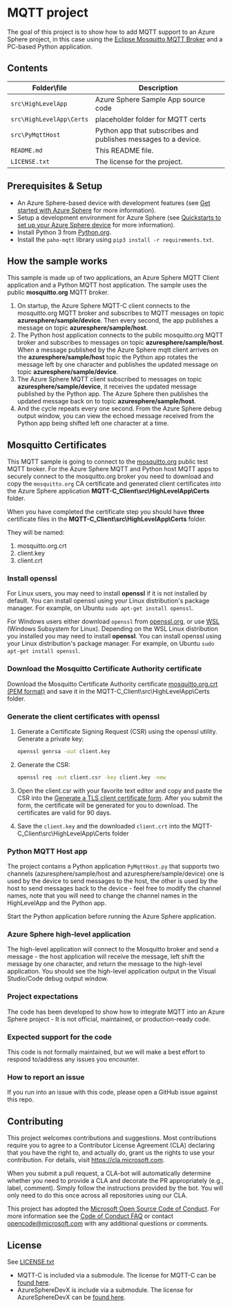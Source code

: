 # MQTT project

The goal of this project is to show how to add MQTT support to an Azure Sphere project, in this case using the [Eclipse Mosquitto MQTT Broker](https://mosquitto.org/) and a PC-based Python application.

## Contents

| Folder\file | Description |
|-------------|-------------|
| `src\HighLevelApp`       | Azure Sphere Sample App source code |
| `src\HighLevelApp\Certs`       | placeholder folder for MQTT certs |
| `src\PyMqttHost`       | Python app that subscribes and publishes messages to a device.  |
| `README.md` | This README file. |
| `LICENSE.txt`   | The license for the project. |

## Prerequisites & Setup

- An Azure Sphere-based device with development features (see [Get started with Azure Sphere](https://azure.microsoft.com/en-us/services/azure-sphere/get-started/) for more information).
- Setup a development environment for Azure Sphere (see [Quickstarts to set up your Azure Sphere device](https://docs.microsoft.com/en-us/azure-sphere/install/overview) for more information).
- Install Python 3 from [Python.org](www.python.org).
- Install the ```paho-mqtt``` library using ```pip3 install -r requirements.txt```.


## How the sample works

This sample is made up of two applications, an Azure Sphere MQTT Client application and a Python MQTT host application. The sample uses the public **mosquitto.org** MQTT broker.

1. On startup, the Azure Sphere MQTT-C client connects to the mosquitto.org MQTT broker and subscribes to MQTT messages on topic **azuresphere/sample/device**. Then every second, the app publishes a message on topic **azuresphere/sample/host**.
2. The Python host application connects to the public mosquitto.org MQTT broker and subscribes to messages on topic **azuresphere/sample/host**. When a message published by the Azure Sphere mqtt client arrives on the **azuresphere/sample/host** topic the Python app rotates the message left by one character and publishes the updated message on topic **azuresphere/sample/device**.
3. The Azure Sphere MQTT client subscribed to messages on topic **azuresphere/sample/device**, it receives the updated message published by the Python app. The Azure Sphere then publishes the updated message back on to topic **azuresphere/sample/host**.
4. And the cycle repeats every one second. From the Azure Sphere debug output window, you can view the echoed message received from the Python app being shifted left one character at a time.


## Mosquitto Certificates

This MQTT sample is going to connect to the [mosquitto.org](https://mosquitto.org) public test MQTT broker. For the Azure Sphere MQTT and Python host MQTT apps to securely connect to the mosquitto.org broker you need to download and copy the ```mosquitto.org``` CA certificate and generated client certificates into the Azure Sphere application **MQTT-C_Client\src\HighLevelApp\Certs** folder.

When you have completed the certificate step you should have **three** certificate files in the **MQTT-C_Client\src\HighLevelApp\Certs** folder. 

They will be named:

1. mosquitto.org.crt
2. client.key
3. client.crt

### Install openssl

For Linux users, you may need to install **openssl** if it is not installed by default. You can install openssl using your Linux distribution's package manager. For example, on Ubuntu ```sudo apt-get install openssl```.

For Windows users either download ```openssl``` from [openssl.org](https://wiki.openssl.org/index.php/Binaries), or use [WSL](https://docs.microsoft.com/en-us/windows/wsl/install-win10) (Windows Subsystem for Linux). Depending on the WSL Linux distribution you installed you may need to install **openssl**. You can install openssl using your Linux distribution's package manager. For example, on Ubuntu ```sudo apt-get install openssl```.

### Download the Mosquitto Certificate Authority certificate

Download the Mosquitto Certificate Authority certificate [mosquitto.org.crt (PEM format)](https://test.mosquitto.org/) and save it in the MQTT-C_Client\src\HighLevelApp\Certs folder.

### Generate the client certificates with openssl

1. Generate a Certificate Signing Request (CSR) using the openssl utility. Generate a private key:

    ```bash
    openssl genrsa -out client.key
    ```

2. Generate the CSR:

    ```bash
    openssl req -out client.csr -key client.key -new
    ```

3. Open the client.csr with your favorite text editor and copy and paste the CSR into the [Generate a TLS client certificate form](https://test.mosquitto.org/ssl/). After you submit the form, the certificate will be generated for you to download. The certificates are valid for 90 days.

4. Save the ```client.key``` and the downloaded ```client.crt``` into the MQTT-C_Client\src\HighLevelApp\Certs folder

### Python MQTT Host app

The project contains a Python application `PyMqttHost.py` that supports two channels (azuresphere/sample/host and azuresphere/sample/device) one is used by the device to send messages to the host, the other is used by the host to send messages back to the device - feel free to modify the channel names, note that you will need to change the channel names in the HighLevelApp and the Python app.

Start the Python application before running the Azure Sphere application.

### Azure Sphere high-level application

The high-level application will connect to the Mosquitto broker and send a message - the host application will receive the message, left shift the message by one character, and return the message to the high-level application. You should see the high-level application output in the Visual Studio/Code debug output window.

### Project expectations

The code has been developed to show how to integrate MQTT into an Azure Sphere project -  It is not official, maintained, or production-ready code.

### Expected support for the code

This code is not formally maintained, but we will make a best effort to respond to/address any issues you encounter.

### How to report an issue

If you run into an issue with this code, please open a GitHub issue against this repo.

## Contributing

This project welcomes contributions and suggestions. Most contributions require you to agree to a Contributor License Agreement (CLA) declaring that you have the right to, and actually do, grant us the rights to use your contribution. For details, visit https://cla.microsoft.com.

When you submit a pull request, a CLA-bot will automatically determine whether you need to provide a CLA and decorate the PR appropriately (e.g., label, comment). Simply follow the instructions provided by the bot. You will only need to do this once across all repositories using our CLA.

This project has adopted the [Microsoft Open Source Code of Conduct](https://opensource.microsoft.com/codeofconduct/).
For more information see the [Code of Conduct FAQ](https://opensource.microsoft.com/codeofconduct/faq/) or contact [opencode@microsoft.com](mailto:opencode@microsoft.com) with any additional questions or comments.

## License

See [LICENSE.txt](./LICENSE.txt)

- MQTT-C is included via a submodule. The license for MQTT-C can be [found here](https://github.com/LiamBindle/MQTT-C/blob/master/LICENSE).
- AzureSphereDevX is include via a submodule. The license for AzureSphereDevX can be [found here](https://github.com/gloveboxes/AzureSphereDevX/blob/main/LICENSE).